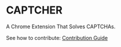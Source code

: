 # CAPTCHER
A Chrome Extension That Solves CAPTCHAs.

See how to contribute: [Contribution Guide](CONTRIBUTING.md)
